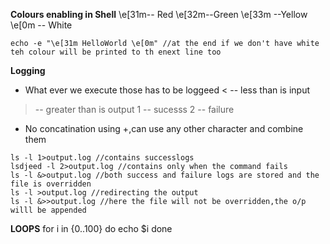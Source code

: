 **Colours enabling in Shell**
\e[31m-- Red
\e[32m--Green
\e[33m --Yellow
\e[0m -- White
```
echo -e "\e[31m HelloWorld \e[0m" //at the end if we don't have white teh colour will be printed to th enext line too
```

**Logging**
- What ever we execute those has to be loggeed
< -- less than is input
> -- greater than is output
1 -- sucesss
2 -- failure
- No concatination using +,can use any other character and combine them
```
ls -l 1>output.log //contains successlogs
lsdjeed -l 2>output.log //contains only when the command fails
ls -l &>output.log //both success and failure logs are stored and the file is overridden
ls -l >output.log //redirecting the output
ls -l &>>output.log //here the file will not be overridden,the o/p willl be appended
```

**LOOPS**
for i in {0..100}
do
    echo $i
done